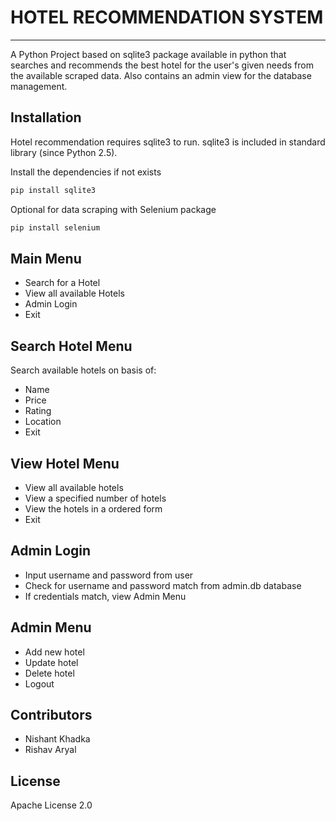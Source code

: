 # HOTEL RECOMMENDATION SYSTEM

---

A Python Project based on sqlite3 package available in python that searches and recommends the best hotel for the user's given needs from the available scraped data. Also contains an admin view for the database management.

## Installation

Hotel recommendation requires sqlite3 to run.
sqlite3 is included in standard library (since Python 2.5).

Install the dependencies if not exists

```sh
pip install sqlite3
```

Optional for data scraping with Selenium package

```sh
pip install selenium
```

## Main Menu

- Search for a Hotel
- View all available Hotels
- Admin Login
- Exit

## Search Hotel Menu

Search available hotels on basis of:

- Name
- Price
- Rating
- Location
- Exit

## View Hotel Menu

- View all available hotels
- View a specified number of hotels
- View the hotels in a ordered form
- Exit

## Admin Login

- Input username and password from user
- Check for username and password match from admin.db database
- If credentials match, view Admin Menu

## Admin Menu

- Add new hotel
- Update hotel
- Delete hotel
- Logout

## Contributors

- Nishant Khadka
- Rishav Aryal

## License

Apache License 2.0
